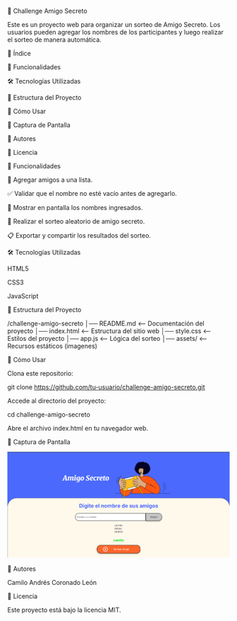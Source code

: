 🎁 Challenge Amigo Secreto

Este es un proyecto web para organizar un sorteo de Amigo Secreto. Los usuarios pueden agregar los nombres de los participantes y luego realizar el sorteo de manera automática.

📌 Índice

🚀 Funcionalidades

🛠️ Tecnologías Utilizadas

📂 Estructura del Proyecto

📜 Cómo Usar

🎨 Captura de Pantalla

👥 Autores

📄 Licencia




🚀 Funcionalidades

📌 Agregar amigos a una lista.

✅ Validar que el nombre no esté vacío antes de agregarlo.

🔄 Mostrar en pantalla los nombres ingresados.

🎲 Realizar el sorteo aleatorio de amigo secreto.

📋 Exportar y compartir los resultados del sorteo.

🛠️ Tecnologías Utilizadas

HTML5

CSS3

JavaScript

📂 Estructura del Proyecto

/challenge-amigo-secreto
│── README.md       <-- Documentación del proyecto
│── index.html      <-- Estructura del sitio web
│── style.css       <-- Estilos del proyecto
│── app.js          <-- Lógica del sorteo
│── assets/         <-- Recursos estáticos (imagenes)

📜 Cómo Usar

Clona este repositorio:

git clone https://github.com/tu-usuario/challenge-amigo-secreto.git

Accede al directorio del proyecto:

cd challenge-amigo-secreto

Abre el archivo index.html en tu navegador web.

🎨 Captura de Pantalla

![Vista previa del proyecto](https://github.com/CACL1000/challenge-amigo-secreto/blob/main/challenge-amigo-secreto_esp-main/assets/image.png?raw=true)

👥 Autores

Camilo Andrés Coronado León


📄 Licencia

Este proyecto está bajo la licencia MIT.
